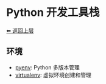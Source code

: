 <a name="top"></a>
# Python 开发工具栈

[⬅︎ 返回上层](../#python)

## 环境

- [pyenv](https://github.com/pyenv/pyenv): Python 多版本管理
- [virtualenv](https://virtualenv.pypa.io/en/latest/): 虚拟环境创建和管理
